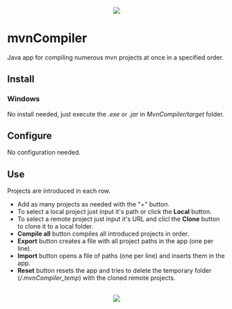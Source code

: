 <p align="center">
  <img src="https://github.com/berenar/mvnCompiler/blob/master/src/main/resources/mvn_logo_2.png"/>
</p>

# mvnCompiler
Java app for compiling numerous mvn projects at once in a specified order.

## Install
### Windows
No install needed, just execute the *.exe* or *.jar* in *MvnCompiler/target* folder.

## Configure
No configuration needed.

## Use
Projects are introduced in each row.
* Add as many projects as needed with the "+" button.
* To select a local project just input it's path or click the **Local** button.
* To select a remote project just input it's URL and clicl the **Clone** button to clone it to a local folder.
* **Compile all** button compiles all introduced projects in order.
* **Export** button creates a file with all project paths in the app (one per line).
* **Import** button opens a file of paths (one per line) and inserts them in the app.
* **Reset** button resets the app and tries to delete the temporary folder (*/.mvnCompiler_temp*) with the cloned remote projects.



<p align="center">
  <br>
<img src="https://github.com/berenar/mvnCompiler/blob/master/mvncompiler_screenshot.png"/>
</p>
